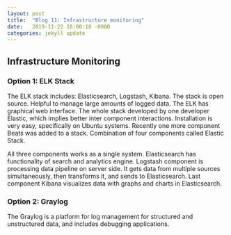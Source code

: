 ```yaml
---
layout: post
title:  "Blog 11: Infrastructure monitoring"
date:   2019-11-22 18:00:18 -0000
categories: jekyll update
---
```


<h2>Infrastructure Monitoring</h2>

<h3>Option 1: ELK Stack</h3>

The ELK stack includes: Elasticsearch, Logstash, Kibana. The stack is open source. Helpful to manage large amounts of logged data. The ELK has graphical web interface. The whole stack developed by one developer Elastic, which implies better inter component interactions. Installation is very easy, specifically on Ubuntu systems. Recently one more component Beats was added to a stack. Combination of four components called Elastic Stack.

All three components works as a single system. Elasticsearch has functionality of search and analytics engine. Logstash component is processing data pipeline on server side. It gets data from multiple sources simultaneously, then transforms it, and sends to Elasticsearch. Last component Kibana visualizes data with graphs and charts in Elasticsearch.

<h3>Option 2: Graylog</h3>

The Graylog is a platform for log management for structured and unstructured data, and includes debugging applications. 




[jekyll-docs]: https://jekyllrb.com/docs/home
[jekyll-gh]:   https://github.com/jekyll/jekyll
[jekyll-talk]: https://talk.jekyllrb.com/
